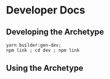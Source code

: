 # Developer Docs


## Developing the Archetype

```
yarn builder:gen-dev;
npm link ; cd dev ; npm link
```

## Using the Archetype
